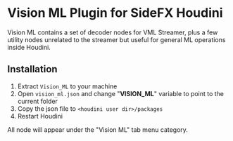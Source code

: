 # Vision ML Plugin for SideFX Houdini

Vision ML contains a set of decoder nodes for VML Streamer, plus a few utility nodes unrelated to the streamer but useful for general ML operations inside Houdini.

## Installation

1. Extract `Vision_ML` to your machine
2. Open `vision_ml.json` and change "**VISION_ML**" variable to point to the current folder
3. Copy the json file to `<houdini user dir>/packages`
4. Restart Houdini

All node will appear under the "Vision ML" tab menu category.